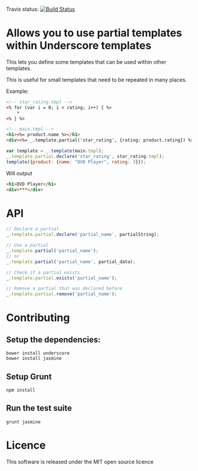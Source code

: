 Travis status: [![Build Status](https://travis-ci.org/khepin/underscore-partials.png?branch=master)](https://travis-ci.org/khepin/underscore-partials)

# Allows you to use partial templates within Underscore templates

This lets you define some templates that can be used within other templates.

This is useful for small templates that need to be repeated in many places.

Example:
```html
<!-- star_rating.tmpl -->
<% for (var i = 0; i < rating; i++) { %>
    *
<% } %>

<!-- main.tmpl -->
<h1><%= product.name %></h1>
<div><%= _.template.partial('star_rating', {rating: product.rating}) %></div>
```

```javascript
var template = _.template(main.tmpl);
_.template.partial.declare('star_rating', star_rating.tmpl);
template({product: {name: "DVD Player", rating: 3}});
```

Will output
```html
<h1>DVD Player</h1>
<div>***</div>
```

# API

```javascript
// Declare a partial
_.template.partial.declare('partial_name', partialString);

// Use a partial
_.template.partial('partial_name');
// or
_.template.partial('partial_name', partial_data);

// Check if a partial exists
_.template.partial.exists('partial_name');

// Remove a partial that was declared before
_.template.partial.remove('partial_name');

```

# Contributing

## Setup the dependencies:

    bower install underscore
    bower install jasmine

## Setup Grunt

    npm install

## Run the test suite

    grunt jasmine

# Licence

This software is released under the MIT open source licence